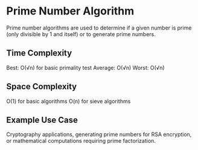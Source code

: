 # Prime Number Algorithm

Prime number algorithms are used to determine if a given number is prime (only divisible by 1 and itself) or to generate prime numbers.

## Time Complexity

Best: O(√n) for basic primality test
Average: O(√n)
Worst: O(√n)

## Space Complexity

O(1) for basic algorithms
O(n) for sieve algorithms

## Example Use Case

Cryptography applications, generating prime numbers for RSA encryption, or mathematical computations requiring prime factorization.
